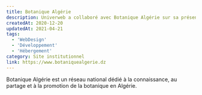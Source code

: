 ```yaml
---
title: Botanique Algérie
description: Univerweb a collaboré avec Botanique Algérie sur sa présence numérique. Nous avons créé le site web et nous assurons son hébergement.
createdAt: 2020-12-20
updatedAt: 2021-04-21
tags:
  - 'WebDesign'
  - 'Développement'
  - 'Hébergement'
category: Site institutionnel
link: https://www.botaniquealgerie.dz
---
```


Botanique Algérie est un réseau national dédié à la connaissance, au partage et à la promotion de la botanique en Algérie.
